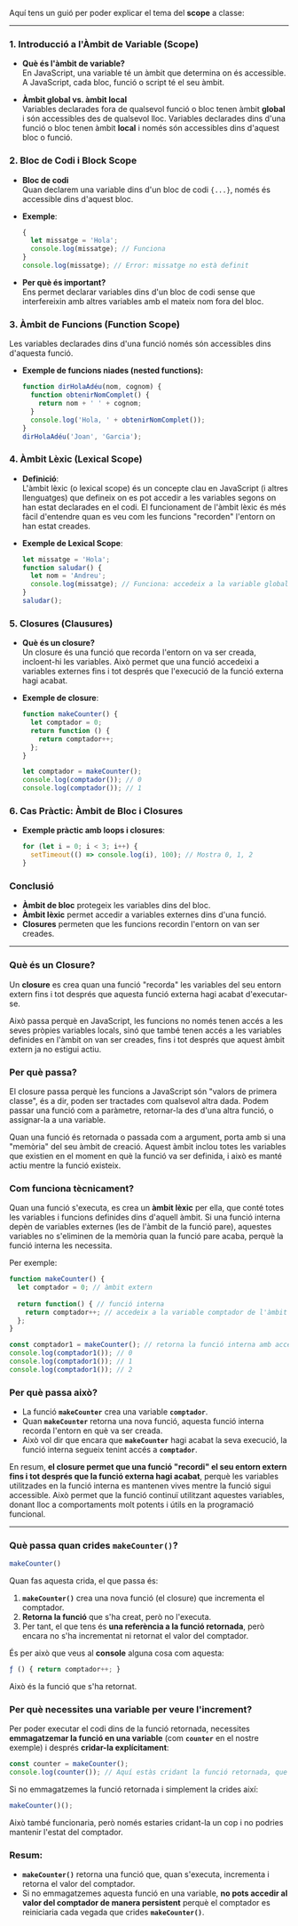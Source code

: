 Aquí tens un guió per poder explicar el tema del **scope** a classe:

---

### **1. Introducció a l'Àmbit de Variable (Scope)**
- **Què és l'àmbit de variable?**  
  En JavaScript, una variable té un àmbit que determina on és accessible. A JavaScript, cada bloc, funció o script té el seu àmbit.

- **Àmbit global vs. àmbit local**  
  Variables declarades fora de qualsevol funció o bloc tenen àmbit **global** i són accessibles des de qualsevol lloc. Variables declarades dins d'una funció o bloc tenen àmbit **local** i només són accessibles dins d'aquest bloc o funció.

### **2. Bloc de Codi i Block Scope**
- **Bloc de codi**  
  Quan declarem una variable dins d'un bloc de codi `{...}`, només és accessible dins d'aquest bloc.

- **Exemple**: 
  ```javascript
  {
    let missatge = 'Hola';
    console.log(missatge); // Funciona
  }
  console.log(missatge); // Error: missatge no està definit
  ```

- **Per què és important?**  
  Ens permet declarar variables dins d'un bloc de codi sense que interfereixin amb altres variables amb el mateix nom fora del bloc.

### **3. Àmbit de Funcions (Function Scope)**
Les variables declarades dins d'una funció només són accessibles dins d'aquesta funció.
  
- **Exemple de funcions niades (nested functions):**
  ```javascript
  function dirHolaAdéu(nom, cognom) {
    function obtenirNomComplet() {
      return nom + ' ' + cognom;
    }
    console.log('Hola, ' + obtenirNomComplet());
  }
  dirHolaAdéu('Joan', 'Garcia');
  ```

### **4. Àmbit Lèxic (Lexical Scope)**
- **Definició**:  
L'àmbit lèxic (o lexical scope) és un concepte clau en JavaScript (i altres llenguatges) que defineix on es pot accedir a les variables segons on han estat declarades en el codi. El funcionament de l'àmbit lèxic és més fàcil d'entendre quan es veu com les funcions "recorden" l'entorn on han estat creades.

- **Exemple de Lexical Scope**:
  ```javascript
  let missatge = 'Hola';
  function saludar() {
    let nom = 'Andreu';
    console.log(missatge); // Funciona: accedeix a la variable global
  }
  saludar();
  ```

### **5. Closures (Clausures)**
- **Què és un closure?**  
  Un closure és una funció que recorda l'entorn on va ser creada, incloent-hi les variables. Això permet que una funció accedeixi a variables externes fins i tot després que l'execució de la funció externa hagi acabat.

- **Exemple de closure**:
  ```javascript
  function makeCounter() {
    let comptador = 0;
    return function () {
      return comptador++;
    };
  }

  let comptador = makeCounter();
  console.log(comptador()); // 0
  console.log(comptador()); // 1
  ```

### **6. Cas Pràctic: Àmbit de Bloc i Closures**
- **Exemple pràctic amb loops i closures**:
  ```javascript
  for (let i = 0; i < 3; i++) {
    setTimeout(() => console.log(i), 100); // Mostra 0, 1, 2
  }
  ```

### **Conclusió**
- **Àmbit de bloc** protegeix les variables dins del bloc.
- **Àmbit lèxic** permet accedir a variables externes dins d'una funció.
- **Closures** permeten que les funcions recordin l'entorn on van ser creades.

---


### **Què és un Closure?**
Un **closure** es crea quan una funció "recorda" les variables del seu entorn extern fins i tot després que aquesta funció externa hagi acabat d'executar-se.

Això passa perquè en JavaScript, les funcions no només tenen accés a les seves pròpies variables locals, sinó que també tenen accés a les variables definides en l'àmbit on van ser creades, fins i tot després que aquest àmbit extern ja no estigui actiu.

### **Per què passa?**

El closure passa perquè les funcions a JavaScript són "valors de primera classe", és a dir, poden ser tractades com qualsevol altra dada. Podem passar una funció com a paràmetre, retornar-la des d'una altra funció, o assignar-la a una variable.

Quan una funció és retornada o passada com a argument, porta amb si una "memòria" del seu àmbit de creació. Aquest àmbit inclou totes les variables que existien en el moment en què la funció va ser definida, i això es manté actiu mentre la funció existeix.

### **Com funciona tècnicament?**
Quan una funció s'executa, es crea un **àmbit lèxic** per ella, que conté totes les variables i funcions definides dins d'aquell àmbit. Si una funció interna depèn de variables externes (les de l'àmbit de la funció pare), aquestes variables no s'eliminen de la memòria quan la funció pare acaba, perquè la funció interna les necessita.

Per exemple:

```javascript
function makeCounter() {
  let comptador = 0; // àmbit extern
  
  return function() { // funció interna
    return comptador++; // accedeix a la variable comptador de l'àmbit extern
  };
}

const comptador1 = makeCounter(); // retorna la funció interna amb accés al comptador
console.log(comptador1()); // 0
console.log(comptador1()); // 1
console.log(comptador1()); // 2
```

### **Per què passa això?**
- La funció **`makeCounter`** crea una variable **`comptador`**.
- Quan **`makeCounter`** retorna una nova funció, aquesta funció interna recorda l'entorn en què va ser creada.
- Això vol dir que encara que **`makeCounter`** hagi acabat la seva execució, la funció interna segueix tenint accés a **`comptador`**.
  
En resum, **el closure permet que una funció "recordi" el seu entorn extern fins i tot després que la funció externa hagi acabat**, perquè les variables utilitzades en la funció interna es mantenen vives mentre la funció sigui accessible. Això permet que la funció continuï utilitzant aquestes variables, donant lloc a comportaments molt potents i útils en la programació funcional.

---

### Què passa quan crides **`makeCounter()`**?

```javascript
makeCounter()
```

Quan fas aquesta crida, el que passa és:
1. **`makeCounter()`** crea una nova funció (el closure) que incrementa el comptador.
2. **Retorna la funció** que s'ha creat, però no l'executa.
3. Per tant, el que tens és **una referència a la funció retornada**, però encara no s'ha incrementat ni retornat el valor del comptador.

És per això que veus al **console** alguna cosa com aquesta:
```javascript
ƒ () { return comptador++; }
```
Això és la funció que s'ha retornat.

### Per què necessites una variable per veure l'increment?

Per poder executar el codi dins de la funció retornada, necessites **emmagatzemar la funció en una variable** (com **`counter`** en el nostre exemple) i després **cridar-la explícitament**:

```javascript
const counter = makeCounter();
console.log(counter()); // Aquí estàs cridant la funció retornada, que incrementa el valor del comptador.
```

Si no emmagatzemes la funció retornada i simplement la crides així:
```javascript
makeCounter()();
```
Això també funcionaria, però només estaries cridant-la un cop i no podries mantenir l'estat del comptador.

### Resum:
- **`makeCounter()`** retorna una funció que, quan s'executa, incrementa i retorna el valor del comptador.
- Si no emmagatzemes aquesta funció en una variable, **no pots accedir al valor del comptador de manera persistent** perquè el comptador es reiniciaria cada vegada que crides **`makeCounter()`**.
